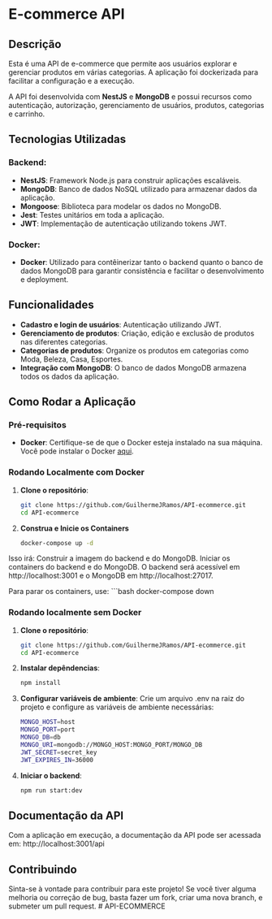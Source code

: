 # E-commerce API

## Descrição
Esta é uma API de e-commerce que permite aos usuários explorar e gerenciar produtos em várias categorias. A aplicação foi dockerizada para facilitar a configuração e a execução.

A API foi desenvolvida com **NestJS** e **MongoDB** e possui recursos como autenticação, autorização, gerenciamento de usuários, produtos, categorias e carrinho.

## Tecnologias Utilizadas

### Backend:
- **NestJS**: Framework Node.js para construir aplicações escaláveis.
- **MongoDB**: Banco de dados NoSQL utilizado para armazenar dados da aplicação.
- **Mongoose**: Biblioteca para modelar os dados no MongoDB.
- **Jest**: Testes unitários em toda a aplicação.
- **JWT**: Implementação de autenticação utilizando tokens JWT.
  
### Docker:
- **Docker**: Utilizado para contêinerizar tanto o backend quanto o banco de dados MongoDB para garantir consistência e facilitar o desenvolvimento e deployment.

## Funcionalidades

- **Cadastro e login de usuários**: Autenticação utilizando JWT.
- **Gerenciamento de produtos**: Criação, edição e exclusão de produtos nas diferentes categorias.
- **Categorias de produtos**: Organize os produtos em categorias como Moda, Beleza, Casa, Esportes.
- **Integração com MongoDB**: O banco de dados MongoDB armazena todos os dados da aplicação.

## Como Rodar a Aplicação

### Pré-requisitos

- **Docker**: Certifique-se de que o Docker esteja instalado na sua máquina. Você pode instalar o Docker [aqui](https://www.docker.com/get-started).

### Rodando Localmente com Docker

1. **Clone o repositório**:
   ```bash
   git clone https://github.com/GuilhermeJRamos/API-ecommerce.git
   cd API-ecommerce
2. **Construa e Inicie os Containers**
    ```bash
    docker-compose up -d
Isso irá:
Construir a imagem do backend e do MongoDB.
Iniciar os containers do backend e do MongoDB.
O backend será acessível em http://localhost:3001 e o MongoDB em http://localhost:27017.

Para parar os containers, use:
    ```bash
    docker-compose down
    
### Rodando localmente sem Docker
1. **Clone o repositório**:
    ```bash
    git clone https://github.com/GuilhermeJRamos/API-ecommerce.git
    cd API-ecommerce
2. **Instalar depêndencias**:
    ```bash
    npm install
3. **Configurar variáveis de ambiente**:
Crie um arquivo .env na raiz do projeto e configure as variáveis de ambiente necessárias:
    ```bash
    MONGO_HOST=host
    MONGO_PORT=port
    MONGO_DB=db
    MONGO_URI=mongodb://MONGO_HOST:MONGO_PORT/MONGO_DB
    JWT_SECRET=secret_key
    JWT_EXPIRES_IN=36000
4. **Iniciar o backend**:
    ```bash
    npm run start:dev
## Documentação da API
Com a aplicação em execução, a documentação da API pode ser acessada em: http://localhost:3001/api

## Contribuindo
Sinta-se à vontade para contribuir para este projeto! Se você tiver alguma melhoria ou correção de bug, basta fazer um fork, criar uma nova branch, e submeter um pull request.
#   A P I - E C O M M E R C E 
 
 
